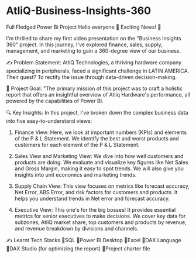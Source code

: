 # AtliQ-Business-Insights-360
Full Fledged Power Bi Project
Hello everyone 👋 Exciting News!  🚀

I'm thrilled to share my first video presentation on the "Business Insights 360" project.
In this journey, I've explored finance, sales, supply, management, and marketing to gain a 360-degree view of our business.

✍ Problem Statement: AtliQ Technologies, a thriving hardware company specializing in peripherals, faced a significant challenge in LATIN AMERICA. Their quest? To rectify the issue through data-driven decision-making.

🔄 Project Goal:
"The primary mission of this project was to craft a holistic report that offers an insightful overview of Atliq Hardware's performance, all powered by the capabilities of Power BI.

🔍 Key Insights:
In this project, I've broken down the complex business data into five easy-to-understand views:

1. Finance View:
Here, we look at important numbers (KPIs) and elements of the P & L Statement.
We identify the best and worst products and customers for each element of the P & L Statement.

2. Sales View and Marketing View:
We dive into how well customers and products are doing.
We evaluate and visualize key figures like Net Sales and Gross Margin, making it easy to spot trends.
We will also give you insights into unit economics and marketing trends.

3. Supply Chain View:
This view focuses on metrics like forecast accuracy, Net Error, ABS Error, and risk factors for customers and products.
It helps you understand trends in Net error and forecast accuracy.

4. Executive View:
This one's for the big bosses! It provides essential metrics for senior executives to make decisions.
We cover key data for subzones, AtliQ market share, top customers and products by revenue, and revenue breakdown by divisions and channels.

✍ Learnt Tech Stacks
🔹SQL
🔹Power BI Desktop
🔹Excel
🔹DAX Language
🔹DAX Studio (for optimizing the report) 
🔹Project charter file
